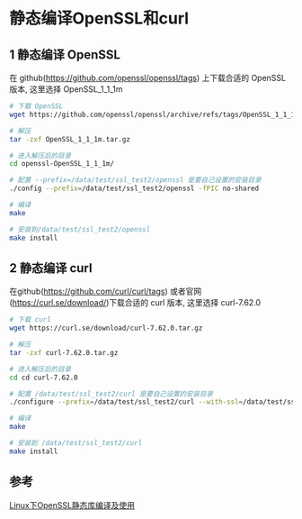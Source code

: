 # 静态编译OpenSSL和curl

## 1 静态编译 OpenSSL

在 github(https://github.com/openssl/openssl/tags) 上下载合适的 OpenSSL 版本,
这里选择 OpenSSL_1_1_1m

```bash
# 下载 OpenSSL
wget https://github.com/openssl/openssl/archive/refs/tags/OpenSSL_1_1_1m.tar.gz

# 解压
tar -zxf OpenSSL_1_1_1m.tar.gz

# 进入解压后的目录
cd openssl-OpenSSL_1_1_1m/

# 配置 --prefix=/data/test/ssl_test2/openssl 是要自己设置的安装目录
./config --prefix=/data/test/ssl_test2/openssl -fPIC no-shared

# 编译
make

# 安装到/data/test/ssl_test2/openssl
make install 
```

## 2 静态编译 curl

在github(https://github.com/curl/curl/tags) 或者官网(https://curl.se/download/)下载合适的 curl 版本,
这里选择 curl-7.62.0 

```bash
# 下载 curl
wget https://curl.se/download/curl-7.62.0.tar.gz

# 解压
tar -zxf curl-7.62.0.tar.gz

# 进入解压后的目录
cd cd curl-7.62.0

# 配置 /data/test/ssl_test2/curl 是要自己设置的安装目录
./configure --prefix=/data/test/ssl_test2/curl --with-ssl=/data/test/ssl_test2/openssl --disable-shared

# 编译
make

# 安装到 /data/test/ssl_test2/curl
make install
```

## 参考

[Linux下OpenSSL静态库编译及使用](https://www.linuxidc.com/Linux/2017-09/147117.htm)

